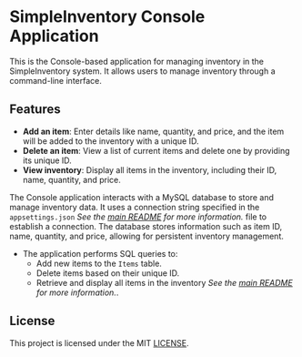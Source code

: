 # SimpleInventory Console Application

This is the Console-based application for managing inventory in the SimpleInventory system. It allows users to manage inventory through a command-line interface.

## Features

- **Add an item**: Enter details like name, quantity, and price, and the item will be added to the inventory with a unique ID.
- **Delete an item**: View a list of current items and delete one by providing its unique ID.
- **View inventory**: Display all items in the inventory, including their ID, name, quantity, and price.


The Console application interacts with a MySQL database to store and manage inventory data. It uses a connection string specified in the `appsettings.json`  *See the [main README](../README.md) for more information.* file to establish a connection. The database stores information such as item ID, name, quantity, and price, allowing for persistent inventory management.

- The application performs SQL queries to:
  - Add new items to the `Items` table.
  - Delete items based on their unique ID.
  - Retrieve and display all items in the inventory  *See the [main README](../README.md) for more information.*.

## License

This project is licensed under the MIT  [LICENSE](../LICENSE.txt).

